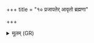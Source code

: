 +++
title = "१० प्रजापतेर् आवृतो ब्रह्मणा"

+++
<details><summary>मूलम् (GR)</summary>

प्रजापतेर् आवृतो ब्रह्मणा वर्मणाहं  
कश्यपस्य ज्योतिषा वर्चसा च । +++(Bhatt. va । (misprint))+++  
जरदष्टिः कृतवीर्यो विहायाः  
सहस्रायुः सुकृतश् चरेयम् ॥
</details>